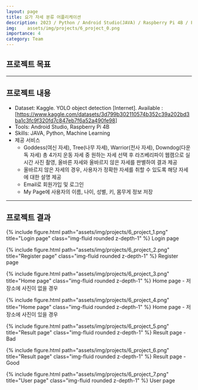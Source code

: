 ```yaml
---
layout: page
title: 요가 자세 분류 어플리케이션
description: 2023 / Python / Android Studio(JAVA) / Raspberry Pi 4B / Firebase
img: 	assets/img/projects/6_project_0.png
importance: 4
category: Team
---
```


## 프로젝트 목표


---

## 프로젝트 내용
- Dataset: Kaggle. YOLO object detection [Internet]. Available : [https://www.kaggle.com/datasets/3d799b302110574b352c39a202bd3ba1c3fc9f320fd7c847eb7f6a52a490fe98]
- Tools: Android Studio, Raspberry Pi 4B
- Skills: JAVA, Python, Machine Learning
- 제공 서비스
  - Goddess(여신 자세), Tree(나무 자세), Warrior(전사 자세), Downdog(다운독 자세) 총 4가지 운동 자세 중 원하는 자세 선택 후 라즈베리파이 웹캠으로 실시간 사진 촬영, 올바른 자세와 올바르지 않은 자세를 판별하여 결과 제공
  - 올바르지 않은 자세의 경우, 사용자가 정확한 자세를 취할 수 있도록 해당 자세에 대한 설명 제공
  - Email로 회원가입 및 로그인
  - My Page에 사용자의 이름, 나이, 성별, 키, 몸무게 정보 저장 

---

## 프로젝트 결과

{% include figure.html path="assets/img/projects/6_project_1.png" title="Login page" class="img-fluid rounded z-depth-1" %}
Login page

{% include figure.html path="assets/img/projects/6_project_2.png" title="Register page" class="img-fluid rounded z-depth-1" %}
Register page

{% include figure.html path="assets/img/projects/6_project_3.png" title="Home page" class="img-fluid rounded z-depth-1" %}
Home page - 저장소에 사진이 없을 경우

{% include figure.html path="assets/img/projects/6_project_4.png" title="Home page" class="img-fluid rounded z-depth-1" %}
Home page - 저장소에 사진이 있을 경우

{% include figure.html path="assets/img/projects/6_project_5.png" title="Result page" class="img-fluid rounded z-depth-1" %}
Result page - Bad

{% include figure.html path="assets/img/projects/6_project_6.png" title="Result page" class="img-fluid rounded z-depth-1" %}
Result page - Good

{% include figure.html path="assets/img/projects/6_project_7.png" title="User page" class="img-fluid rounded z-depth-1" %}
User page
